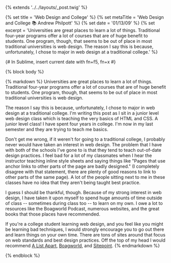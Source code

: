 {% extends '../../layouts/_post.twig' %}

{% set title = 'Web Design and College' %}
{% set metaTitle = 'Web Design and College 📚 Andrew Philpott' %}
{% set date = '01/13/09' %}
{% set excerpt = 'Universities are great places to learn a lot of things. Traditional four-year programs offer a lot of courses that are of huge benefit to students. One program, though, that seems to be out of place in most traditional universities is web design. The reason I say this is because, unfortunately, I chose to major in web design at a traditional college.' %}

{# In Sublime, insert current date with fn+f5, fn+x #}

{% block body %}

{% markdown %}
Universities are great places to learn a lot of things. Traditional four-year programs offer a lot of courses that are of huge benefit to students. One program, though, that seems to be out of place in most traditional universities is web design.

The reason I say this is because, unfortunately, I chose to major in web design at a traditional college. I'm writing this post as I sit in a junior level web design class which is teaching the very basics of HTML and CSS. A junior level class! I have spent four years in college. I'm now in my last semester and they are trying to teach me basics.

Don't get me wrong, if it weren't for going to a traditional college, I probably never would have taken an interest in web design. The problem that I have with both of the schools I've gone to is that they tend to teach out-of-date design practices. I feel bad for a lot of my classmates when I hear the instructor teaching inline style sheets and saying things like "Pages that use anchor links to other parts of the page are badly designed." (I completely disagree with that statement, there are plenty of good reasons to link to other parts of the same page). A lot of the people sitting next to me in these classes have no idea that they aren't being taught best practice.

I guess I should be thankful, though. Because of my strong interest in web design, I have taken it upon myself to spend huge amounts of time outside of class -- sometimes during class too -- to learn on my own. I owe a lot to resources like the Boagworld Podcast, numerous websites, and the great books that those places have recommended.

If you're a college student learning web design, and you feel like you might be learning bad techniques, I would strongly encourage you to go out there and learn things on your own time. There are tons of sites around that focus on web standards and best design practices. Off the top of my head I would recommend [A List Apart](http://www.alistapart.com/), [Boagworld](http://www.boagworld.com/), and [Sitepoint](http://www.sitepoint.com/).
{% endmarkdown %}

{% endblock %}
